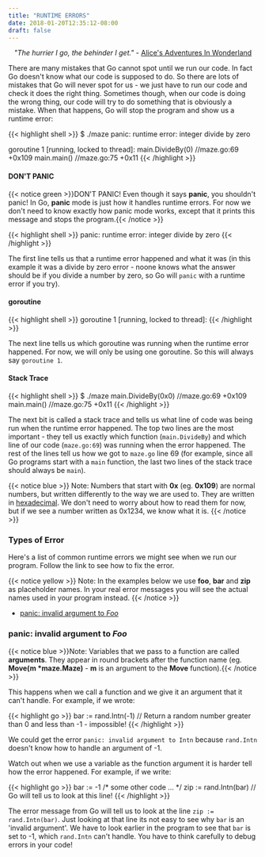 ```yaml
---
title: "RUNTIME ERRORS"
date: 2018-01-20T12:35:12-08:00
draft: false
---
```


<p style="text-align: center"><em>"The hurrier I go, the behinder I get."</em> - <a href="https://en.wikipedia.org/wiki/Alice%27s_Adventures_in_Wonderland">Alice's Adventures In Wonderland</a></p>

There are many mistakes that Go cannot spot until we run our code.  In fact Go doesn't know what our code is supposed to do.  So there are lots of mistakes that Go will never spot for us - we just have to run our code and check it does the right thing.  Sometimes though, when our code is doing the wrong thing, our code will try to do something that is obviously a mistake.  When that happens, Go will stop the program and show us a runtime error:

{{< highlight shell >}}
$ ./maze 
panic: runtime error: integer divide by zero

goroutine 1 [running, locked to thread]:
main.DivideBy(0)
    /<directory name>/maze.go:69 +0x109
main.main()
    /<directory name>/maze.go:75 +0x11
{{< /highlight >}}

#### DON'T PANIC

{{< notice green >}}DON'T PANIC! Even though it says <strong>panic</strong>, you shouldn't panic! In Go, <strong>panic</strong> mode is just how it handles runtime errors.  For now we don't need to know exactly how panic mode works, except that it prints this message and stops the program.{{< /notice >}}

{{< highlight shell >}}
panic: runtime error: integer divide by zero
{{< /highlight >}}

The first line tells us that a runtime error happened and what it was (in this example it was a divide by zero error - noone knows what the answer should be if you divide a number by zero, so Go will `panic` with a runtime error if you try).

#### goroutine

{{< highlight shell >}}
goroutine 1 [running, locked to thread]:
{{< /highlight >}}

The next line tells us which goroutine was running when the runtime error happened.  For now, we will only be using one goroutine.  So this will always say `goroutine 1`.

#### Stack Trace

{{< highlight shell >}}
$ ./maze 
main.DivideBy(0x0)
    /<directory name>/maze.go:69 +0x109
main.main()
    /<directory name>/maze.go:75 +0x11
{{< /highlight >}}

The next bit is called a stack trace and tells us what line of code was being run when the runtime error happened.  The top two lines are the most important - they tell us exactly which function (`main.DivideBy`) and which line of our code (`maze.go:69`) was running when the error happened.  The rest of the lines tell us how we got to `maze.go` line 69 (for example, since all Go programs start with a `main` function, the last two lines of the stack trace should always be `main`).

{{< notice blue >}}
Note: Numbers that start with <strong>0x</strong> (eg. <strong>0x109</strong>) are normal numbers, but written differently to the way we are used to.  They are written in <a href="https://en.wikipedia.org/wiki/Hexadecimal">hexadecimal</a>.  We don't need to worry about how to read them for now, but if we see a number written as 0x1234, we know what it is.
{{< /notice >}}

### Types of Error

Here's a list of common runtime errors we might see when we run our program.  Follow the link to see how to fix the error.

{{< notice yellow >}}
Note: In the examples below we use <strong>foo</strong>, <strong>bar</strong> and <strong>zip</strong> as placeholder names.  In your real error messages you will see the actual names used in your program instead.
{{< /notice >}}

- [panic: invalid argument to _Foo_](#invalid-argument-to-foo)

### panic: invalid argument to _Foo_

{{< notice blue >}}Note: Variables that we pass to a function are called <strong>arguments</strong>.  They appear in round brackets after the function name (eg. <strong>Move(m *maze.Maze)</strong> - <strong>m</strong> is an argument to the <strong>Move</strong> function).{{< /notice >}}

This happens when we call a function and we give it an argument that it can't handle.  For example, if we wrote:

{{< highlight go >}}
  bar := rand.Intn(-1) // Return a random number greater than 0 and less than -1 - impossible!
{{< /highlight >}}

We could get the error `panic: invalid argument to Intn` because `rand.Intn` doesn't know how to handle an argument of -1.

Watch out when we use a variable as the function argument it is harder tell how the error happened.  For example, if we write:

{{< highlight go >}}
  bar := -1
  /* some other code ... */
  zip := rand.Intn(bar) // Go will tell us to look at this line!
{{< /highlight >}}

The error message from Go will tell us to look at the line `zip := rand.Intn(bar)`.  Just looking at that line its not easy to see why `bar` is an 'invalid argument'.  We have to look earlier in the program to see that `bar` is set to -1, which `rand.Intn` can't handle.  You have to think carefully to debug errors in your code!
